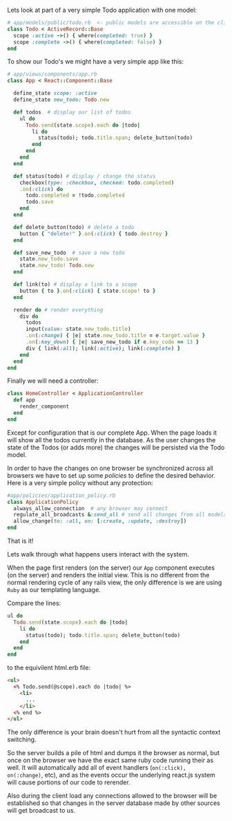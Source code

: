Lets look at part of a very simple Todo application with one model:

```ruby
# app/models/public/todo.rb  <- public models are accessible on the client
class Todo < ActiveRecord::Base
  scope :active ->() { where(completed: true) }
  scope :complete ->() { where(completed: false) }
end
```

To show our Todo's we might have a very simple app like this:

```ruby
# app/views/components/app.rb
class App < React::Component::Base

  define_state scope: :active        
  define_state new_todo: Todo.new

  def todos  # display our list of todos
    ul do
      Todo.send(state.scope).each do |todo|
        li do
          status(todo); todo.title.span; delete_button(todo)
        end
      end
    end
  end

  def status(todo) # display / change the status
    checkbox(type: :checkbox, checked: todo.completed)
    .on(:click) do
      todo.completed = !todo.completed
      todo.save
    end
  end

  def delete_button(todo) # delete a todo
    button { "delete!" }.on(:click) { todo.destroy }
  end

  def save_new_todo  # save a new todo
    state.new_todo.save
    state.new_todo! Todo.new
  end

  def link(to) # display a link to a scope
    button { to }.on(:click) { state.scope! to }
  end

  render do # render everything
    div do
      todos
      input(value: state.new_todo.title)
      .on(:change) { |e| state.new_todo.title = e.target.value }
      .on(:key_down) { |e| save_new_todo if e.key_code == 13 }
      div { link(:all); link(:active); link(:complete) }
    end
  end
end
```

Finally we will need a controller:

```ruby
class HomeController < ApplicationController
  def app
    render_component
  end
end
```

Except for configuration that is our complete App.  When the page loads it will show all the todos currently in the database.  As the user changes the state of the Todos (or adds more) the changes will be persisted via the Todo model.

In order to have the changes on one browser be synchronized across all browsers we have to set up some *policies* to define the desired behavior.  Here is a very simple policy without any protection:

```ruby
#app/policies/application_policy.rb
class ApplicationPolicy
  always_allow_connection  # any browser may connect
  regulate_all_broadcasts &:send_all # send all changes from all models
  allow_change(to: :all, on: [:create, :update, :destroy])
end
```

That is it!

Lets walk through what happens users interact with the system.

When the page first renders (on the server) our `App` component executes (on the server) and renders the initial view.  This is no different from the normal rendering cycle of any rails view, the only difference is we are using `Ruby` as our templating language.

Compare the lines:
```ruby
ul do
  Todo.send(state.scope).each do |todo|
    li do
      status(todo); todo.title.span; delete_button(todo)
    end
  end
end
```
to the equivilent html.erb file:
```html
<ul>
  <% Todo.send(@scope).each do |todo| %>
    <li>
      ...
    </li>
  <% end %>
</ul>
```
The only difference is your brain doesn't hurt from all the syntactic context switching.

So the server builds a pile of html and dumps it the browser as normal, but once on the browser we have the exact same ruby code running their as well.  It will automatically add all of event handlers (`on(:click), on(:change)`, etc), and as the events occur the underlying react.js system will cause portions of our code to rerender.

Also during the client load any connections allowed to the browser will be established so that changes in the server database made by other sources will get broadcast to us.
